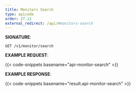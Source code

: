 ```yaml
---
title: Monitors Search
type: apicode
order: 27.12
external_redirect: /api/#monitors-search
---
```


**SIGNATURE**:

`GET /v1/monitor/search`

**EXAMPLE REQUEST**:

{{< code-snippets basename="api-monitor-search" >}}

**EXAMPLE RESPONSE**:

{{< code-snippets basename="result.api-monitor-search" >}}
